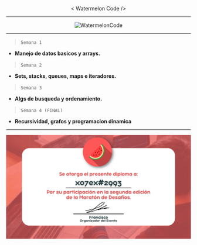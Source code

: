 <p align="center">
  < Watermelon Code />
</p>

---

<div align="center">
  <img src="https://media.discordapp.net/attachments/811325085821960202/992506636545560608/Maraton_de_Desafios_2.png?width=993&height=559" href="discord.gg/9zxdeqyex9" alt="WatermelonCode" hight=800 width=800/>
</div>

---

> `Semana 1`
* **Manejo de datos basicos y arrays.**

> `Semana 2`
* **Sets, stacks, queues, maps e iteradores.**

> `Semana 3`
* **Algs de busqueda y ordenamiento.**

> `Semana 4 (FINAL)`
* **Recursividad, grafos y programacion dinamica**

---

<div align="center">
  <img src="https://github.com/x07ex/WatermelonCode/blob/main/desafio_2daedicion_wc.png">
</div>
